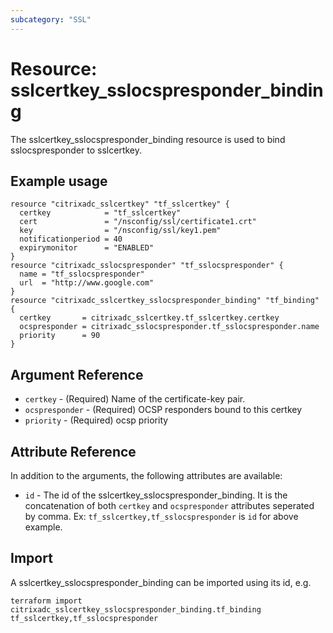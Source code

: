 ```yaml
---
subcategory: "SSL"
---
```


# Resource: sslcertkey_sslocspresponder_binding

The sslcertkey_sslocspresponder_binding resource is used to bind sslocspresponder to sslcertkey.


## Example usage

```hcl
resource "citrixadc_sslcertkey" "tf_sslcertkey" {
  certkey            = "tf_sslcertkey"
  cert               = "/nsconfig/ssl/certificate1.crt"
  key                = "/nsconfig/ssl/key1.pem"
  notificationperiod = 40
  expirymonitor      = "ENABLED"
}
resource "citrixadc_sslocspresponder" "tf_sslocspresponder" {
  name = "tf_sslocspresponder"
  url  = "http://www.google.com"
}
resource "citrixadc_sslcertkey_sslocspresponder_binding" "tf_binding" {
  certkey       = citrixadc_sslcertkey.tf_sslcertkey.certkey
  ocspresponder = citrixadc_sslocspresponder.tf_sslocspresponder.name
  priority      = 90
}
```


## Argument Reference


* `certkey` - (Required) Name of the certificate-key pair.
* `ocspresponder` - (Required) OCSP responders bound to this certkey
* `priority` - (Required) ocsp priority


## Attribute Reference

In addition to the arguments, the following attributes are available:

* `id` - The id of the sslcertkey_sslocspresponder_binding. It is the concatenation of both `certkey` and `ocspresponder` attributes seperated by comma. Ex: `tf_sslcertkey,tf_sslocspresponder` is `id` for above example.


## Import

A sslcertkey_sslocspresponder_binding can be imported using its id, e.g.

```shell
terraform import citrixadc_sslcertkey_sslocspresponder_binding.tf_binding tf_sslcertkey,tf_sslocspresponder
```
